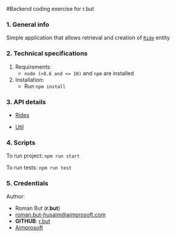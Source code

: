 #Backend coding exercise for r.but

### 1. General info
Simple application that allows retrieval and creation of [`Ride`](./api/rides.md#Scheme) entity  

### 2. Technical specifications
1. Requirements:
   - `node (>8.6 and <= 10)` and `npm` are installed
2. Installation:
   - Run `npm install` 

### 3. API details

- [Rides](./api/rides.md)

- [Util](./api/utils.md)

### 4. Scripts

To run project:
`npm run start`

To run tests:
`npm run test`

### 5. Credentials

Author:
- Roman But (**r.but**)
- [roman.but-husaim@aimprosoft.com](mailto:roman.but-husaim@aimprosoft.com)
- **GITHUB**: [r.but](https://github.com/romanbut)
- [Aimprosoft](https://aimprosoft.com)